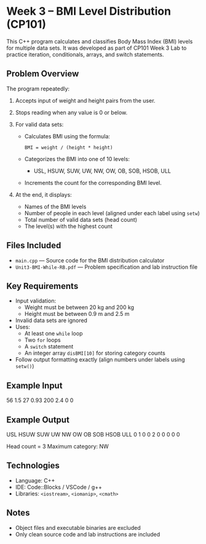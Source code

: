 # Week 3 – BMI Level Distribution (CP101)

This C++ program calculates and classifies Body Mass Index (BMI) levels for multiple data sets. It was developed as part of CP101 Week 3 Lab to practice iteration, conditionals, arrays, and switch statements.

## Problem Overview

The program repeatedly:
1. Accepts input of weight and height pairs from the user.
2. Stops reading when any value is 0 or below.
3. For valid data sets:
   - Calculates BMI using the formula:

     ```
     BMI = weight / (height * height)
     ```

   - Categorizes the BMI into one of 10 levels:
     - USL, HSUW, SUW, UW, NW, OW, OB, SOB, HSOB, ULL
   - Increments the count for the corresponding BMI level.

4. At the end, it displays:
   - Names of the BMI levels
   - Number of people in each level (aligned under each label using `setw`)
   - Total number of valid data sets (head count)
   - The level(s) with the highest count

## Files Included

- `main.cpp` — Source code for the BMI distribution calculator
- `Unit3-BMI-While-RB.pdf` — Problem specification and lab instruction file

## Key Requirements

- Input validation:
  - Weight must be between 20 kg and 200 kg
  - Height must be between 0.9 m and 2.5 m
- Invalid data sets are ignored
- Uses:
  - At least one `while` loop
  - Two `for` loops
  - A `switch` statement
  - An integer array `disBMI[10]` for storing category counts
- Follow output formatting exactly (align numbers under labels using `setw()`)

## Example Input
56 1.5
27 0.93
200 2.4
0 0


## Example Output
USL   HSUW  SUW   UW   NW   OW   OB   SOB   HSOB   ULL
0     1     0     0    2    0    0    0     0      0

Head count = 3
Maximum category: NW


## Technologies

- Language: C++
- IDE: Code::Blocks / VSCode / g++
- Libraries: `<iostream>`, `<iomanip>`, `<cmath>`

## Notes

- Object files and executable binaries are excluded
- Only clean source code and lab instructions are included

